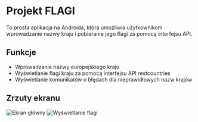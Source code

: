 # Projekt FLAGI

To prosta aplikacja na Androida, która umożliwia użytkownikom wprowadzanie nazwy kraju i pobieranie jego flagi za pomocą interfejsu API.

## Funkcje
- Wprowadzanie nazwy europejskiego kraju
- Wyświetlanie flagi kraju za pomocą interfejsu API restcountries
- Wyświetlanie komunikatów o błędach dla nieprawidłowych nazw krajów

## Zrzuty ekranu

![Ekran główny](screenshots/main_screen.png)
![Wyświetlanie flagi](screenshots/flag_display.png)
